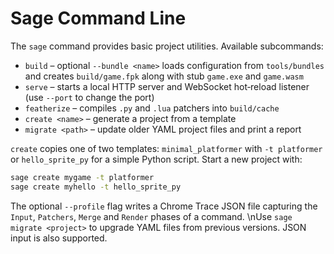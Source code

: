 # Sage Command Line

The `sage` command provides basic project utilities. Available subcommands:

* `build` – optional `--bundle <name>` loads configuration from `tools/bundles` and creates `build/game.fpk` along with stub `game.exe` and `game.wasm`
* `serve` – starts a local HTTP server and WebSocket hot‑reload listener (use `--port` to change the port)
* `featherize` – compiles `.py` and `.lua` patchers into `build/cache`
* `create <name>` – generate a project from a template
* `migrate <path>` – update older YAML project files and print a report

`create` copies one of two templates: ``minimal_platformer`` with ``-t platformer`` or
``hello_sprite_py`` for a simple Python script. Start a new project with:

```bash
sage create mygame -t platformer
sage create myhello -t hello_sprite_py
```

The optional ``--profile`` flag writes a Chrome Trace JSON file capturing the
`Input`, `Patchers`, `Merge` and `Render` phases of a command.
\nUse `sage migrate <project>` to upgrade YAML files from previous versions. JSON input is also supported.
